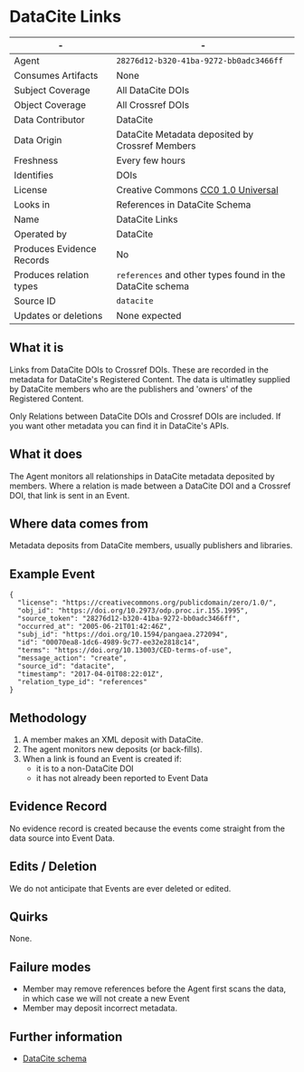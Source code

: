 # DataCite Links

|-|-|
|---------------------------|-|
| Agent                     | `28276d12-b320-41ba-9272-bb0adc3466ff` |
| Consumes Artifacts        | None |
| Subject Coverage          | All DataCite DOIs |
| Object Coverage           | All Crossref DOIs |
| Data Contributor          | DataCite |
| Data Origin               | DataCite Metadata deposited by Crossref Members |
| Freshness                 | Every few hours |
| Identifies                | DOIs |
| License                   | Creative Commons [CC0 1.0 Universal](https://creativecommons.org/publicdomain/zero/1.0/) |
| Looks in                  | References in DataCite Schema |
| Name                      | DataCite Links |
| Operated by               | DataCite |
| Produces Evidence Records | No |
| Produces relation types   | `references` and other types found in the DataCite schema |
| Source ID                 | `datacite` |
| Updates or deletions      | None expected |

## What it is

Links from DataCite DOIs to Crossref DOIs. These are recorded in the metadata for DataCite's Registered Content. The data is ultimatley supplied by DataCite members who are the publishers and 'owners' of the Registered Content.

Only Relations between DataCite DOIs and Crossref DOIs are included. If you want other metadata you can find it in DataCite's APIs.

## What it does

The Agent monitors all relationships in DataCite metadata deposited by members. Where a relation is made between a DataCite DOI and a Crossref DOI, that link is sent in an Event.

## Where data comes from

Metadata deposits from DataCite members, usually publishers and libraries.

## Example Event

    {
      "license": "https://creativecommons.org/publicdomain/zero/1.0/",
      "obj_id": "https://doi.org/10.2973/odp.proc.ir.155.1995",
      "source_token": "28276d12-b320-41ba-9272-bb0adc3466ff",
      "occurred_at": "2005-06-21T01:42:46Z",
      "subj_id": "https://doi.org/10.1594/pangaea.272094",
      "id": "00070ea8-1dc6-4989-9c77-ee32e2818c14",
      "terms": "https://doi.org/10.13003/CED-terms-of-use",
      "message_action": "create",
      "source_id": "datacite",
      "timestamp": "2017-04-01T08:22:01Z",
      "relation_type_id": "references"
    }

## Methodology

1. A member makes an XML deposit with DataCite.
2. The agent monitors new deposits (or back-fills).
3. When a link is found an Event is created if:
    - it is to a non-DataCite DOI
    - it has not already been reported to Event Data

## Evidence Record

No evidence record is created because the events come straight from the data source into Event Data.

## Edits / Deletion

We do not anticipate that Events are ever deleted or edited.

## Quirks

None.

## Failure modes

 - Member may remove references before the Agent first scans the data, in which case we will not create a new Event
 - Member may deposit incorrect metadata.

## Further information

 - [DataCite schema](https://schema.datacite.org/)
